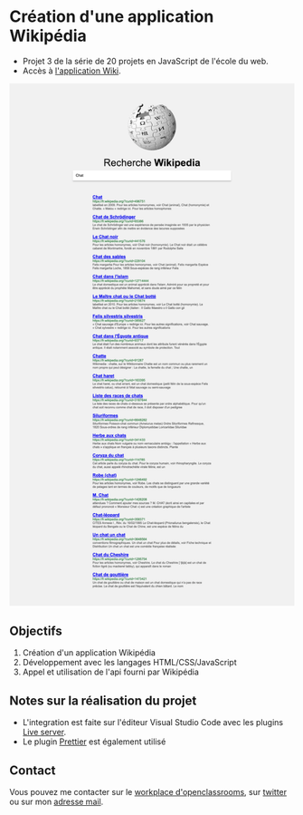 # Création d'une application Wikipédia

-   Projet 3 de la série de 20 projets en JavaScript de l'école du web.
-   Accès à [l'application Wiki](https://vincetalgorn.github.io/VinceTalgorn_EDW_P3_WikiApp/).

![screenshot du site](./ressources/Accueil_Desktop.png)

## Objectifs

1. Création d'un application Wikipédia
2. Développement avec les langages HTML/CSS/JavaScript
3. Appel et utilisation de l'api fourni par Wikipédia

## Notes sur la réalisation du projet

-   L'integration est faite sur l'éditeur Visual Studio Code avec les plugins [Live server](https://marketplace.visualstudio.com/items?itemName=ritwickdey.LiveServer).
-   Le plugin [Prettier](https://marketplace.visualstudio.com/items?itemName=esbenp.prettier-vscode) est également utilisé

## Contact

Vous pouvez me contacter sur le [workplace d'openclassrooms](https://openclassrooms.workplace.com/profile.php?id=100081178936136), sur [twitter](https://twitter.com/TalgornVincent) ou sur mon [adresse mail](mailto:talgorn.v@gmail.com).
